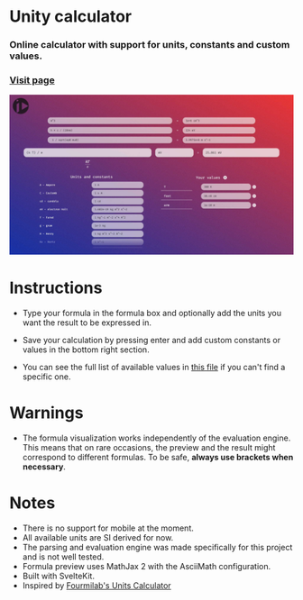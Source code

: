 # Unity calculator

### Online calculator with support for units, constants and custom values.

### [Visit page](https://zokalyx.github.io/unity)

![Preview](preview.jpg)

# Instructions

- Type your formula in the formula box and optionally add the units you want the result to be expressed in.

- Save your calculation by pressing enter and add custom constants or values in the bottom right section.

- You can see the full list of available values in [this file](database.json) if you can't find a specific one.

# Warnings

- The formula visualization works independently of the evaluation engine. This means that on rare occasions, the preview and the result might correspond to different formulas. To be safe, **always use brackets when necessary**.

# Notes

- There is no support for mobile at the moment.
- All available units are SI derived for now.
- The parsing and evaluation engine was made specifically for this project and is not well tested.
- Formula preview uses MathJax 2 with the AsciiMath configuration.
- Built with SvelteKit.
- Inspired by [Fourmilab's Units Calculator](https://www.fourmilab.ch/webtools/units/)
